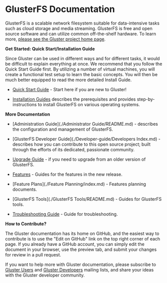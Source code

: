 # GlusterFS Documentation

GlusterFS is a scalable network filesystem
suitable for data-intensive tasks such as cloud storage and media streaming. 
GlusterFS is free and open source software and can utilize common off-the-shelf 
hardware. To learn more, [please see the Gluster project home page](http://www.gluster.org).

**Get Started: Quick Start/Installation Guide**  

Since Gluster can be used in different ways and for different tasks, it would be difficult 
to explain everything at once. We recommend that you follow the Quick Start Guide first. By 
utilizing a number of virtual machines, you will create a functional test setup to learn the 
basic concepts. You will then be much better equipped to read the more detailed
Install Guide.

-  [Quick Start Guide](./Quick-Start-Guide/Quickstart.md) - Start here if you are new to Gluster!

-  [Installation Guides](./Install-Guide/Overview.md) describes the prerequisites and provides step-by-instructions to install GlusterFS on various operating systems.

**More Documentation**  

-  [Administration Guide](./Administrator Guide/README.md) - describes the configuration and management of GlusterFS. 

-  [GlusterFS Developer Guide](./Developer-guide/Developers Index.md) - describes how you can contribute to this open source project; built through the efforts of its dedicated, passionate community. 

-  [Upgrade Guide](./Upgrade-Guide/README.md) - if you need to upgrade from an older version of GlusterFS.

-  [Features](./Features/README.md) - Guides for the features in the new release.

-  [Feature Plans](./Feature Planning/index.md) - Features planning documents.

-  [GlusterFS Tools](./GlusterFS Tools/README.md) - Guides for GlusterFS tools.

-  [Troubleshooting Guide](./Troubleshooting/README.md) - Guide for troubleshooting.

**How to Contribute?**

The Gluster documentation has its home on GitHub, and the easiest way to contribute is to use 
the "Edit on GitHub" link on the top right corner of each page. If you already have a GitHub
account, you can simply edit the document in your browser, use the preview tab, and submit
your changes for review in a pull request.

If you want to help more with Gluster documentation, please subscribe to [Gluster 
Users](http://www.gluster.org/mailman/listinfo/gluster-users) and [Gluster 
Developers](http://www.gluster.org/mailman/listinfo/gluster-devel) mailing lists,
and share your ideas with the Gluster developer community.